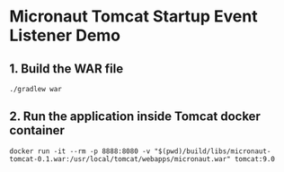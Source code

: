 # Micronaut Tomcat Startup Event Listener Demo

## 1. Build the WAR file

```
./gradlew war
```

## 2. Run the application inside Tomcat docker container

```
docker run -it --rm -p 8888:8080 -v "$(pwd)/build/libs/micronaut-tomcat-0.1.war:/usr/local/tomcat/webapps/micronaut.war" tomcat:9.0
```